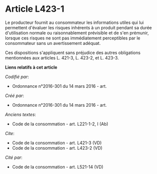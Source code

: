 # Article L423-1

Le producteur fournit au consommateur les informations utiles qui lui permettent d'évaluer les risques inhérents à un produit
pendant sa durée d'utilisation normale ou raisonnablement prévisible et de s'en prémunir, lorsque ces risques ne sont pas
immédiatement perceptibles par le consommateur sans un avertissement adéquat. 

Ces dispositions s'appliquent sans préjudice des autres obligations mentionnées aux articles L. 421-3, L. 423-2, et L. 423-3.

**Liens relatifs à cet article**

_Codifié par_:

  - Ordonnance n°2016-301 du 14 mars 2016 - art.

_Créé par_:

  - Ordonnance n°2016-301 du 14 mars 2016 - art.

_Anciens textes_:

  - Code de la consommation - art. L221-1-2, I (Ab)

_Cite_:

  - Code de la consommation - art. L421-3 (VD)
  - Code de la consommation - art. L423-2 (VD)

_Cité par_:

  - Code de la consommation - art. L521-14 (VD)
